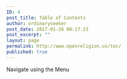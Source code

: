 ```yaml
---
ID: 4
post_title: Table of Contents
author: ordinaryseeker
post_date: 2017-01-26 08:17:23
post_excerpt: ""
layout: page
permalink: http://www.openreligion.us/toc/
published: true
---
```

Navigate using the Menu